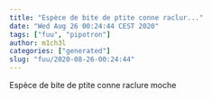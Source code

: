 ```yaml
---
title: "Espèce de bite de ptite conne raclur..."
date: "Wed Aug 26 00:24:44 CEST 2020"
tags: ["fuu", "pipotron"]
author: m1ch3l
categories: ["generated"]
slug: "fuu/2020-08-26-00:24:44"
---
```


Espèce de bite de ptite conne raclure moche
